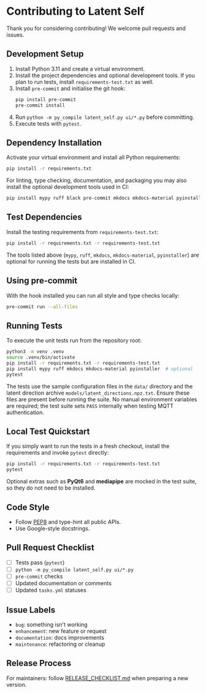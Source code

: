 # Contributing to Latent Self

Thank you for considering contributing! We welcome pull requests and issues.

## Development Setup
1. Install Python 3.11 and create a virtual environment.
2. Install the project dependencies and optional development tools. If you plan to run tests, install `requirements-test.txt` as well.
3. Install `pre-commit` and initialise the git hook:
   ```bash
   pip install pre-commit
   pre-commit install
   ```
4. Run `python -m py_compile latent_self.py ui/*.py` before committing.
5. Execute tests with `pytest`.

## Dependency Installation
Activate your virtual environment and install all Python requirements:

```bash
pip install -r requirements.txt
```

For linting, type checking, documentation, and packaging you may also install
the optional development tools used in CI:

```bash
pip install mypy ruff black pre-commit mkdocs mkdocs-material pyinstaller
```

## Test Dependencies
Install the testing requirements from `requirements-test.txt`:

```bash
pip install -r requirements.txt -r requirements-test.txt
```

The tools listed above (`mypy`, `ruff`, `mkdocs`, `mkdocs-material`,
`pyinstaller`) are optional for running the tests but are installed in CI.

## Using pre-commit
With the hook installed you can run all style and type checks locally:

```bash
pre-commit run --all-files
```

## Running Tests
To execute the unit tests run from the repository root:

```bash
python3 -m venv .venv
source .venv/bin/activate
pip install -r requirements.txt -r requirements-test.txt
pip install mypy ruff mkdocs mkdocs-material pyinstaller  # optional
pytest
```

The tests use the sample configuration files in the `data/` directory and the
latent direction archive `models/latent_directions.npz.txt`. Ensure these files
are present before running the suite. No manual
environment variables are required; the test suite sets `PASS` internally when
testing MQTT authentication.

## Local Test Quickstart
If you simply want to run the tests in a fresh checkout, install the
requirements and invoke `pytest` directly:

```bash
pip install -r requirements.txt -r requirements-test.txt
pytest
```

Optional extras such as **PyQt6** and **mediapipe** are mocked in the test
suite, so they do not need to be installed.

## Code Style
- Follow [PEP8](https://peps.python.org/pep-0008/) and type-hint all public APIs.
- Use Google-style docstrings.

## Pull Request Checklist
- [ ] Tests pass (`pytest`)
- [ ] `python -m py_compile latent_self.py ui/*.py`
- [ ] `pre-commit` checks
- [ ] Updated documentation or comments
- [ ] Updated `tasks.yml` statuses

## Issue Labels
- `bug`: something isn't working
- `enhancement`: new feature or request
- `documentation`: docs improvements
- `maintenance`: refactoring or cleanup

## Release Process
For maintainers: follow [RELEASE_CHECKLIST.md](RELEASE_CHECKLIST.md) when preparing a new version.
